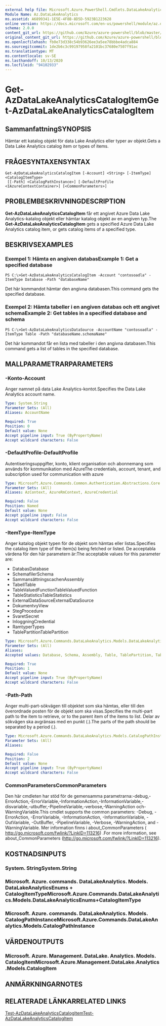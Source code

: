 ```yaml
---
external help file: Microsoft.Azure.PowerShell.Cmdlets.DataLakeAnalytics.dll-Help.xml
Module Name: Az.DataLakeAnalytics
ms.assetid: A6899341-1E5E-4F8B-8D5D-5923B1223628
online version: https://docs.microsoft.com/en-us/powershell/module/az.datalakeanalytics/get-azdatalakeanalyticscatalogitem
schema: 2.0.0
content_git_url: https://github.com/Azure/azure-powershell/blob/master/src/DataLakeAnalytics/DataLakeAnalytics/help/Get-AzDataLakeAnalyticsCatalogItem.md
original_content_git_url: https://github.com/Azure/azure-powershell/blob/master/src/DataLakeAnalytics/DataLakeAnalytics/help/Get-AzDataLakeAnalyticsCatalogItem.md
ms.openlocfilehash: fb0e73d338c54b93626ee3a5ee78bbbe4adca884
ms.sourcegitcommit: 1de2b6c3c99197958fa2101bc37680e7507f91ac
ms.translationtype: MT
ms.contentlocale: sv-SE
ms.lasthandoff: 10/13/2020
ms.locfileid: "94102933"
---
```

# <span data-ttu-id="42a6d-101">Get-AzDataLakeAnalyticsCatalogItem</span><span class="sxs-lookup"><span data-stu-id="42a6d-101">Get-AzDataLakeAnalyticsCatalogItem</span></span>

## <span data-ttu-id="42a6d-102">Sammanfattning</span><span class="sxs-lookup"><span data-stu-id="42a6d-102">SYNOPSIS</span></span>
<span data-ttu-id="42a6d-103">Hämtar ett katalog objekt för data Lake Analytics eller typer av objekt.</span><span class="sxs-lookup"><span data-stu-id="42a6d-103">Gets a Data Lake Analytics catalog item or types of items.</span></span>

## <span data-ttu-id="42a6d-104">FRÅGESYNTAXEN</span><span class="sxs-lookup"><span data-stu-id="42a6d-104">SYNTAX</span></span>

```
Get-AzDataLakeAnalyticsCatalogItem [-Account] <String> [-ItemType] <CatalogItemType>
 [[-Path] <CatalogPathInstance>] [-DefaultProfile <IAzureContextContainer>] [<CommonParameters>]
```

## <span data-ttu-id="42a6d-105">PROBLEMBESKRIVNING</span><span class="sxs-lookup"><span data-stu-id="42a6d-105">DESCRIPTION</span></span>
<span data-ttu-id="42a6d-106">**Get-AzDataLakeAnalyticsCatalogItem** får ett angivet Azure Data Lake Analytics-katalog objekt eller hämtar katalog objekt av en angiven typ.</span><span class="sxs-lookup"><span data-stu-id="42a6d-106">The **Get-AzDataLakeAnalyticsCatalogItem** gets a specified Azure Data Lake Analytics catalog item, or gets catalog items of a specified type.</span></span>

## <span data-ttu-id="42a6d-107">BESKRIVS</span><span class="sxs-lookup"><span data-stu-id="42a6d-107">EXAMPLES</span></span>

### <span data-ttu-id="42a6d-108">Exempel 1: Hämta en angiven databas</span><span class="sxs-lookup"><span data-stu-id="42a6d-108">Example 1: Get a specified database</span></span>
```
PS C:\>Get-AzDataLakeAnalyticsCatalogItem -Account "contosoadla" -ItemType Database -Path "databaseName"
```

<span data-ttu-id="42a6d-109">Det här kommandot hämtar den angivna databasen.</span><span class="sxs-lookup"><span data-stu-id="42a6d-109">This command gets the specified database.</span></span>

### <span data-ttu-id="42a6d-110">Exempel 2: Hämta tabeller i en angiven databas och ett angivet schema</span><span class="sxs-lookup"><span data-stu-id="42a6d-110">Example 2: Get tables in a specified database and schema</span></span>
```
PS C:\>Get-AzDataLakeAnalyticsDataSource -AccountName "contosoadla" -ItemType Table -Path "databaseName.schemaName"
```

<span data-ttu-id="42a6d-111">Det här kommandot får en lista med tabeller i den angivna databasen.</span><span class="sxs-lookup"><span data-stu-id="42a6d-111">This command gets a list of tables in the specified database.</span></span>

## <span data-ttu-id="42a6d-112">MALLPARAMETRAR</span><span class="sxs-lookup"><span data-stu-id="42a6d-112">PARAMETERS</span></span>

### <span data-ttu-id="42a6d-113">-Konto</span><span class="sxs-lookup"><span data-stu-id="42a6d-113">-Account</span></span>
<span data-ttu-id="42a6d-114">Anger namnet på data Lake Analytics-kontot.</span><span class="sxs-lookup"><span data-stu-id="42a6d-114">Specifies the Data Lake Analytics account name.</span></span>

```yaml
Type: System.String
Parameter Sets: (All)
Aliases: AccountName

Required: True
Position: 0
Default value: None
Accept pipeline input: True (ByPropertyName)
Accept wildcard characters: False
```

### <span data-ttu-id="42a6d-115">-DefaultProfile</span><span class="sxs-lookup"><span data-stu-id="42a6d-115">-DefaultProfile</span></span>
<span data-ttu-id="42a6d-116">Autentiseringsuppgifter, konto, klient organisation och abonnemang som används för kommunikation med Azure</span><span class="sxs-lookup"><span data-stu-id="42a6d-116">The credentials, account, tenant, and subscription used for communication with azure</span></span>

```yaml
Type: Microsoft.Azure.Commands.Common.Authentication.Abstractions.Core.IAzureContextContainer
Parameter Sets: (All)
Aliases: AzContext, AzureRmContext, AzureCredential

Required: False
Position: Named
Default value: None
Accept pipeline input: False
Accept wildcard characters: False
```

### <span data-ttu-id="42a6d-117">-ItemType</span><span class="sxs-lookup"><span data-stu-id="42a6d-117">-ItemType</span></span>
<span data-ttu-id="42a6d-118">Anger katalog objekt typen för de objekt som hämtas eller listas.</span><span class="sxs-lookup"><span data-stu-id="42a6d-118">Specifies the catalog item type of the item(s) being fetched or listed.</span></span>
<span data-ttu-id="42a6d-119">De acceptabla värdena för den här parametern är:</span><span class="sxs-lookup"><span data-stu-id="42a6d-119">The acceptable values for this parameter are:</span></span>
- <span data-ttu-id="42a6d-120">Databas</span><span class="sxs-lookup"><span data-stu-id="42a6d-120">Database</span></span>
- <span data-ttu-id="42a6d-121">Schemafiler</span><span class="sxs-lookup"><span data-stu-id="42a6d-121">Schema</span></span>
- <span data-ttu-id="42a6d-122">Sammansättningscachen</span><span class="sxs-lookup"><span data-stu-id="42a6d-122">Assembly</span></span>
- <span data-ttu-id="42a6d-123">Tabell</span><span class="sxs-lookup"><span data-stu-id="42a6d-123">Table</span></span>
- <span data-ttu-id="42a6d-124">TableValuedFunction</span><span class="sxs-lookup"><span data-stu-id="42a6d-124">TableValuedFunction</span></span>
- <span data-ttu-id="42a6d-125">TableStatistics</span><span class="sxs-lookup"><span data-stu-id="42a6d-125">TableStatistics</span></span>
- <span data-ttu-id="42a6d-126">ExternalDataSource</span><span class="sxs-lookup"><span data-stu-id="42a6d-126">ExternalDataSource</span></span>
- <span data-ttu-id="42a6d-127">Dokumentvy</span><span class="sxs-lookup"><span data-stu-id="42a6d-127">View</span></span>
- <span data-ttu-id="42a6d-128">Steg</span><span class="sxs-lookup"><span data-stu-id="42a6d-128">Procedure</span></span>
- <span data-ttu-id="42a6d-129">Svaret</span><span class="sxs-lookup"><span data-stu-id="42a6d-129">Secret</span></span>
- <span data-ttu-id="42a6d-130">Inloggning</span><span class="sxs-lookup"><span data-stu-id="42a6d-130">Credential</span></span>
- <span data-ttu-id="42a6d-131">Ramtyper</span><span class="sxs-lookup"><span data-stu-id="42a6d-131">Types</span></span>
- <span data-ttu-id="42a6d-132">TablePartition</span><span class="sxs-lookup"><span data-stu-id="42a6d-132">TablePartition</span></span>

```yaml
Type: Microsoft.Azure.Commands.DataLakeAnalytics.Models.DataLakeAnalyticsEnums+CatalogItemType
Parameter Sets: (All)
Aliases:
Accepted values: Database, Schema, Assembly, Table, TablePartition, TableValuedFunction, TableStatistics, ExternalDataSource, View, Procedure, Secret, Credential, Types, Package

Required: True
Position: 1
Default value: None
Accept pipeline input: True (ByPropertyName)
Accept wildcard characters: False
```

### <span data-ttu-id="42a6d-133">-Path</span><span class="sxs-lookup"><span data-stu-id="42a6d-133">-Path</span></span>
<span data-ttu-id="42a6d-134">Anger multi-part-sökvägen till objektet som ska hämtas, eller till den överordnade posten för de objekt som ska visas.</span><span class="sxs-lookup"><span data-stu-id="42a6d-134">Specifies the multi-part path to the item to retrieve, or to the parent item of the items to list.</span></span>
<span data-ttu-id="42a6d-135">Delar av sökvägen ska avgränsas med en punkt (.).</span><span class="sxs-lookup"><span data-stu-id="42a6d-135">The parts of the path should be separated by a period (.).</span></span>

```yaml
Type: Microsoft.Azure.Commands.DataLakeAnalytics.Models.CatalogPathInstance
Parameter Sets: (All)
Aliases:

Required: False
Position: 2
Default value: None
Accept pipeline input: True (ByPropertyName)
Accept wildcard characters: False
```

### <span data-ttu-id="42a6d-136">CommonParameters</span><span class="sxs-lookup"><span data-stu-id="42a6d-136">CommonParameters</span></span>
<span data-ttu-id="42a6d-137">Den här cmdleten har stöd för de gemensamma parametrarna:-debug,-ErrorAction,-ErrorVariable,-InformationAction,-InformationVariable,-disvariable,-utbuffer,-PipelineVariable,-verbose,-WarningAction och-WarningVariable.</span><span class="sxs-lookup"><span data-stu-id="42a6d-137">This cmdlet supports the common parameters: -Debug, -ErrorAction, -ErrorVariable, -InformationAction, -InformationVariable, -OutVariable, -OutBuffer, -PipelineVariable, -Verbose, -WarningAction, and -WarningVariable.</span></span> <span data-ttu-id="42a6d-138">Mer information finns i about_CommonParameters ( http://go.microsoft.com/fwlink/?LinkID=113216) .</span><span class="sxs-lookup"><span data-stu-id="42a6d-138">For more information, see about_CommonParameters (http://go.microsoft.com/fwlink/?LinkID=113216).</span></span>

## <span data-ttu-id="42a6d-139">KOSTNADS</span><span class="sxs-lookup"><span data-stu-id="42a6d-139">INPUTS</span></span>

### <span data-ttu-id="42a6d-140">System. String</span><span class="sxs-lookup"><span data-stu-id="42a6d-140">System.String</span></span>

### <span data-ttu-id="42a6d-141">Microsoft. Azure. commands. DataLakeAnalytics. Models. DataLakeAnalyticsEnums + CatalogItemType</span><span class="sxs-lookup"><span data-stu-id="42a6d-141">Microsoft.Azure.Commands.DataLakeAnalytics.Models.DataLakeAnalyticsEnums+CatalogItemType</span></span>

### <span data-ttu-id="42a6d-142">Microsoft. Azure. commands. DataLakeAnalytics. Models. CatalogPathInstance</span><span class="sxs-lookup"><span data-stu-id="42a6d-142">Microsoft.Azure.Commands.DataLakeAnalytics.Models.CatalogPathInstance</span></span>

## <span data-ttu-id="42a6d-143">VÄRDEN</span><span class="sxs-lookup"><span data-stu-id="42a6d-143">OUTPUTS</span></span>

### <span data-ttu-id="42a6d-144">Microsoft. Azure. Management. DataLake. Analytics. Models. CatalogItem</span><span class="sxs-lookup"><span data-stu-id="42a6d-144">Microsoft.Azure.Management.DataLake.Analytics.Models.CatalogItem</span></span>

## <span data-ttu-id="42a6d-145">ANMÄRKNINGAR</span><span class="sxs-lookup"><span data-stu-id="42a6d-145">NOTES</span></span>

## <span data-ttu-id="42a6d-146">RELATERADE LÄNKAR</span><span class="sxs-lookup"><span data-stu-id="42a6d-146">RELATED LINKS</span></span>

[<span data-ttu-id="42a6d-147">Test-AzDataLakeAnalyticsCatalogItem</span><span class="sxs-lookup"><span data-stu-id="42a6d-147">Test-AzDataLakeAnalyticsCatalogItem</span></span>](./Test-AzDataLakeAnalyticsCatalogItem.md)


